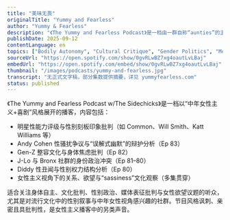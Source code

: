 ```yaml
---
title: "美味无畏"
originalTitle: "Yummy and Fearless"
author: "Yummy & Fearless"
description: "《The Yummy and Fearless Podcast》是一档由一群自称“aunties”的主持人主理的喜剧性播客，以中年女性主义视角审视流行文化、性别关系与社会现象。节目风格大胆、讽刺、过度性化但带有批判性幽默，内容涵盖名人性丑闻、身体政治、性别刻板印象与女性欲望表达。曾被 Feedspot 评为全球前 25 名女性主义播客之一。"
publishDate: 2025-09-12
contentLanguage: en
topics: ["Bodily Autonomy", "Cultural Critique", "Gender Politics", "Media Representation Critique", "Female Desire"]
sourceUrl: "https://open.spotify.com/show/0gvRLwBZ7xg4oautLvLBaj"
embedUrl: "https://open.spotify.com/embed/show/0gvRLwBZ7xg4oautLvLBaj"
thumbnail: "/images/podcasts/yummy-and-fearless.jpg"
transcript: "无正式文字稿，部分集数提供摘要，详见 yummyfearless.com"
status: published
---
```


《The Yummy and Fearless Podcast w/The Sidechicks》是一档以“中年女性主义+喜剧”风格展开的播客，内容包括：

- 明星性能力评级与性别刻板印象批判（如 Common、Will Smith、Katt Williams 等）
- Andy Cohen 性骚扰争议与“误解式幽默”的辩护分析（Ep 83）
- Gen-Z 整容文化与身体焦虑批判（Ep 82）
- J-Lo 与 Bronx 社群的身份政治冲突（Ep 81–80）
- Diddy 性丑闻与性别权力结构分析（Ep 80）
- 女性主义视角下的关系、欲望与“sassiness”文化观察（多集贯穿）

适合关注身体自主、文化批判、性别政治、媒体表征批判与女性欲望议题的听众，尤其是对流行文化中的性别叙事与中年女性视角感兴趣的社群。节目风格讽刺、亲密且具批判性，是女性主义播客中的另类声音。
